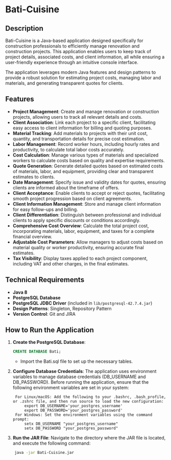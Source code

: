 # Bati-Cuisine

## Description

Bati-Cuisine is a Java-based application designed specifically for construction professionals to efficiently manage renovation and construction projects. This application enables users to keep track of project details, associated costs, and client information, all while ensuring a user-friendly experience through an intuitive console interface.

The application leverages modern Java features and design patterns to provide a robust solution for estimating project costs, managing labor and materials, and generating transparent quotes for clients.

## Features

- **Project Management**: Create and manage renovation or construction projects, allowing users to track all relevant details and costs.
- **Client Association**: Link each project to a specific client, facilitating easy access to client information for billing and quoting purposes.
- **Material Tracking**: Add materials to projects with their unit cost, quantity, and transportation details for precise cost estimation.
- **Labor Management**: Record worker hours, including hourly rates and productivity, to calculate total labor costs accurately.
- **Cost Calculation**: Manage various types of materials and specialized workers to calculate costs based on quality and expertise requirements.
- **Quote Generation**: Generate detailed quotes based on estimated costs of materials, labor, and equipment, providing clear and transparent estimates to clients.
- **Date Management**: Specify issue and validity dates for quotes, ensuring clients are informed about the timeframe of offers.
- **Client Acceptance**: Enable clients to accept or reject quotes, facilitating smooth project progression based on client agreements.
- **Client Information Management**: Store and manage client information for easy follow-ups and billing.
- **Client Differentiation**: Distinguish between professional and individual clients to apply specific discounts or conditions accordingly.
- **Comprehensive Cost Overview**: Calculate the total project cost, incorporating materials, labor, equipment, and taxes for a complete financial overview.
- **Adjustable Cost Parameters**: Allow managers to adjust costs based on material quality or worker productivity, ensuring accurate final estimates.
- **Tax Visibility**: Display taxes applied to each project component, including VAT and other charges, in the final estimates.

## Technical Requirements

- **Java 8**
- **PostgreSQL Database**
- **PostgreSQL JDBC Driver** (included in `lib/postgresql-42.7.4.jar`)
- **Design Patterns**: Singleton, Repository Pattern
- **Version Control**: Git and JIRA

## How to Run the Application

1. **Create the PostgreSQL Database**:

   ```sql
   CREATE DATABASE Bati;
   ```

   - Import the Bati.sql file to set up the necessary tables.

2. **Configure Database Credentials**:
   The application uses environment variables to manage database credentials (DB_USERNAME and DB_PASSWORD). Before running the application, ensure that the following environment variables are set in your system:

   ```
    For Linux/macOS: Add the following to your .bashrc, .bash_profile, or .zshrc file, and then run source to load the new configuration:
        export DB_USERNAME='your_postgres_username'
        export DB_PASSWORD='your_postgres_password'
    For Windows: Set the environment variables using the command prompt:
        setx DB_USERNAME "your_postgres_username"
        setx DB_PASSWORD "your_postgres_password"
   ```

3. **Run the JAR File**: Navigate to the directory where the JAR file is located, and execute the following command:

```bash
    java -jar Bati-Cuisine.jar
```
